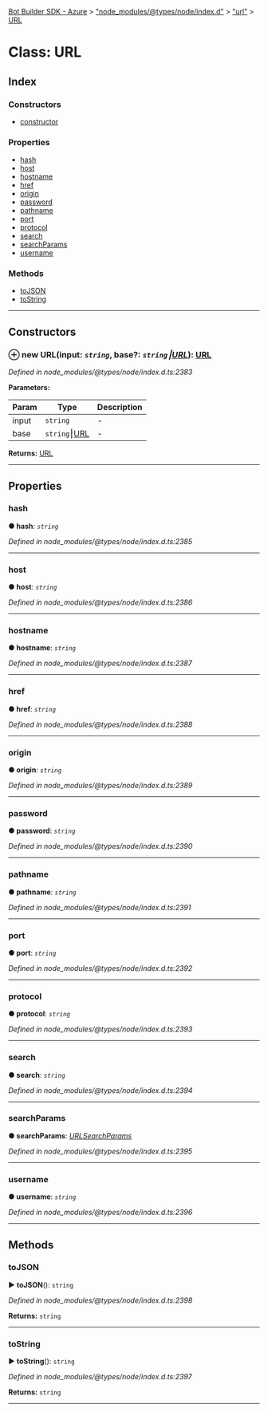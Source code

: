 [Bot Builder SDK - Azure](../README.md) > ["node_modules/@types/node/index.d"](../modules/_node_modules__types_node_index_d_.md) > ["url"](../modules/_node_modules__types_node_index_d_._url_.md) > [URL](../classes/_node_modules__types_node_index_d_._url_.url.md)



# Class: URL

## Index

### Constructors

* [constructor](_node_modules__types_node_index_d_._url_.url.md#constructor)


### Properties

* [hash](_node_modules__types_node_index_d_._url_.url.md#hash)
* [host](_node_modules__types_node_index_d_._url_.url.md#host)
* [hostname](_node_modules__types_node_index_d_._url_.url.md#hostname)
* [href](_node_modules__types_node_index_d_._url_.url.md#href)
* [origin](_node_modules__types_node_index_d_._url_.url.md#origin)
* [password](_node_modules__types_node_index_d_._url_.url.md#password)
* [pathname](_node_modules__types_node_index_d_._url_.url.md#pathname)
* [port](_node_modules__types_node_index_d_._url_.url.md#port)
* [protocol](_node_modules__types_node_index_d_._url_.url.md#protocol)
* [search](_node_modules__types_node_index_d_._url_.url.md#search)
* [searchParams](_node_modules__types_node_index_d_._url_.url.md#searchparams)
* [username](_node_modules__types_node_index_d_._url_.url.md#username)


### Methods

* [toJSON](_node_modules__types_node_index_d_._url_.url.md#tojson)
* [toString](_node_modules__types_node_index_d_._url_.url.md#tostring)



---
## Constructors
<a id="constructor"></a>


### ⊕ **new URL**(input: *`string`*, base?: *`string`⎮[URL](_node_modules__types_node_index_d_._url_.url.md)*): [URL](_node_modules__types_node_index_d_._url_.url.md)


*Defined in node_modules/@types/node/index.d.ts:2383*



**Parameters:**

| Param | Type | Description |
| ------ | ------ | ------ |
| input | `string`   |  - |
| base | `string`⎮[URL](_node_modules__types_node_index_d_._url_.url.md)   |  - |





**Returns:** [URL](_node_modules__types_node_index_d_._url_.url.md)

---


## Properties
<a id="hash"></a>

###  hash

**●  hash**:  *`string`* 

*Defined in node_modules/@types/node/index.d.ts:2385*





___

<a id="host"></a>

###  host

**●  host**:  *`string`* 

*Defined in node_modules/@types/node/index.d.ts:2386*





___

<a id="hostname"></a>

###  hostname

**●  hostname**:  *`string`* 

*Defined in node_modules/@types/node/index.d.ts:2387*





___

<a id="href"></a>

###  href

**●  href**:  *`string`* 

*Defined in node_modules/@types/node/index.d.ts:2388*





___

<a id="origin"></a>

###  origin

**●  origin**:  *`string`* 

*Defined in node_modules/@types/node/index.d.ts:2389*





___

<a id="password"></a>

###  password

**●  password**:  *`string`* 

*Defined in node_modules/@types/node/index.d.ts:2390*





___

<a id="pathname"></a>

###  pathname

**●  pathname**:  *`string`* 

*Defined in node_modules/@types/node/index.d.ts:2391*





___

<a id="port"></a>

###  port

**●  port**:  *`string`* 

*Defined in node_modules/@types/node/index.d.ts:2392*





___

<a id="protocol"></a>

###  protocol

**●  protocol**:  *`string`* 

*Defined in node_modules/@types/node/index.d.ts:2393*





___

<a id="search"></a>

###  search

**●  search**:  *`string`* 

*Defined in node_modules/@types/node/index.d.ts:2394*





___

<a id="searchparams"></a>

###  searchParams

**●  searchParams**:  *[URLSearchParams](_node_modules__types_node_index_d_._url_.urlsearchparams.md)* 

*Defined in node_modules/@types/node/index.d.ts:2395*





___

<a id="username"></a>

###  username

**●  username**:  *`string`* 

*Defined in node_modules/@types/node/index.d.ts:2396*





___


## Methods
<a id="tojson"></a>

###  toJSON

► **toJSON**(): `string`



*Defined in node_modules/@types/node/index.d.ts:2398*





**Returns:** `string`





___

<a id="tostring"></a>

###  toString

► **toString**(): `string`



*Defined in node_modules/@types/node/index.d.ts:2397*





**Returns:** `string`





___


